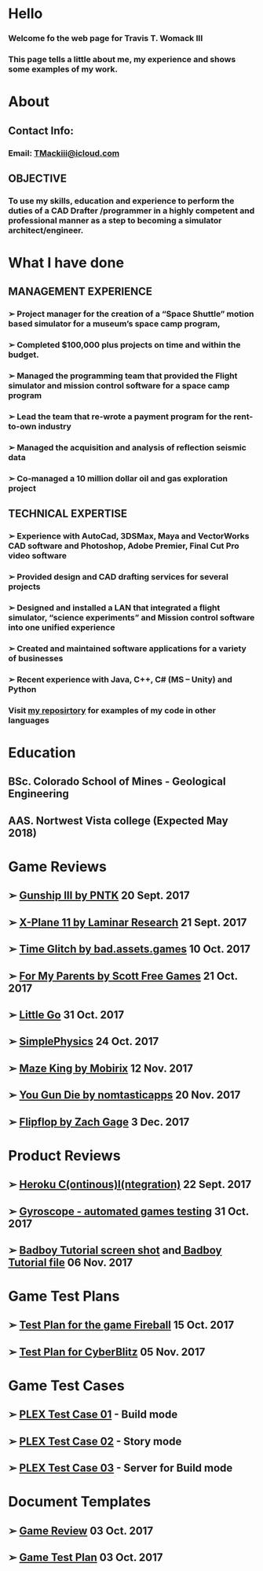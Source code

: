 # Hello
### Welcome fo the web page for Travis T. Womack III
### This page tells a little about me, my experience and shows some examples of my work.
# About
## Contact Info:
### Email: TMackiii@icloud.com
## OBJECTIVE
### To use my skills, education and experience to perform the duties of a CAD Drafter /programmer in a highly competent and professional manner as a step to becoming a simulator architect/engineer.
# What I have done
## MANAGEMENT EXPERIENCE
### ➢	Project manager for the creation of a “Space Shuttle” motion based simulator for a museum’s space camp program, 
### ➢	Completed $100,000 plus projects on time and within the budget.
### ➢	Managed the programming team that provided the Flight simulator and mission control software for a space camp program
### ➢	Lead the team that re-wrote a payment program for the rent-to-own industry
### ➢	Managed the acquisition and analysis of reflection seismic data
### ➢	Co-managed a 10 million dollar oil and gas exploration project
## TECHNICAL EXPERTISE
### ➢	Experience with AutoCad, 3DSMax, Maya and VectorWorks CAD software and Photoshop, Adobe Premier, Final Cut Pro video software
### ➢	Provided design and CAD drafting services for several projects
### ➢	Designed and installed a LAN that integrated a flight simulator, “science experiments”  and Mission control software into one unified experience 
### ➢	Created and maintained software applications for a variety of businesses
### ➢	Recent experience with Java, C++, C# (MS – Unity) and Python
### Visit [my reposirtory](Portfolio.md) for examples of my code in other languages
# Education
## BSc. Colorado School of Mines - Geological Engineering
## AAS. Nortwest Vista college (Expected May 2018)
# Game Reviews
## ➢ [Gunship III by PNTK](Review_GunshipIII.md) 20 Sept. 2017
## ➢ [X-Plane 11 by Laminar Research](Review_X-Plane_11.md) 21 Sept. 2017
## ➢ [Time Glitch by bad.assets.games](Review_TimeGlitch.md) 10 Oct. 2017
## ➢ [For My Parents by Scott Free Games](Review_For_My_Parents.md) 21 Oct. 2017
## ➢ [Little Go](Review_Little_Go.md) 31 Oct. 2017
## ➢ [SimplePhysics](Review_SimplePhysics.md) 24 Oct. 2017
## ➢ [Maze King by Mobirix](Review_Maze_King.md) 12 Nov. 2017
## ➢ [You Gun Die by nomtasticapps](Review_YouGun_Die_AR.md) 20 Nov. 2017
## ➢ [Flipflop by Zach Gage](Review_Flipflop.md) 3 Dec. 2017
# Product Reviews
## ➢ [Heroku C(ontinous)I(ntegration)](Case_Study_Heroku.md) 22 Sept. 2017
## ➢ [Gyroscope - automated games testing](Product_Review_Gyroscope.md) 31 Oct. 2017
## ➢ [Badboy Tutorial screen shot](Womack_Travis_Tutorial.PNG) and[ Badboy Tutorial file](TravisWomack.bx) 06 Nov. 2017
# Game Test Plans
## ➢ [Test Plan for the game Fireball](Fireball_Test_Plan.md) 15 Oct. 2017
## ➢ [Test Plan for CyberBlitz](https://github.com/alamo-classes/2017FALL_GAME2338_TEAM_E/blob/master/GAME2338_Test_Plan_Team_E.md) 05 Nov. 2017
# Game Test Cases
## ➢ [PLEX Test Case 01](PLEX_Test_Case_01.md) - Build mode
## ➢ [PLEX Test Case 02](PLEX_Test_Case_02.md) - Story mode
## ➢ [PLEX Test Case 03](PLEX_Test_Case_03.md) - Server for Build mode
# Document Templates
## ➢ [Game Review](Game_Critique_Template.md) 03 Oct. 2017
## ➢ [Game Test Plan](Game_Test_Plan_Template.md) 03 Oct. 2017
